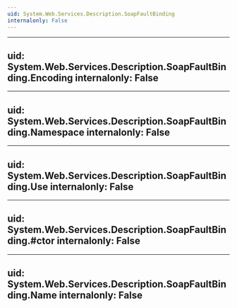 ```yaml
---
uid: System.Web.Services.Description.SoapFaultBinding
internalonly: False
---
```


---
uid: System.Web.Services.Description.SoapFaultBinding.Encoding
internalonly: False
---

---
uid: System.Web.Services.Description.SoapFaultBinding.Namespace
internalonly: False
---

---
uid: System.Web.Services.Description.SoapFaultBinding.Use
internalonly: False
---

---
uid: System.Web.Services.Description.SoapFaultBinding.#ctor
internalonly: False
---

---
uid: System.Web.Services.Description.SoapFaultBinding.Name
internalonly: False
---

